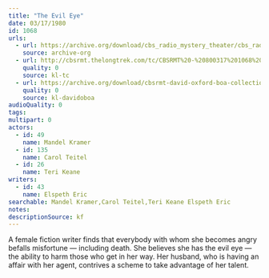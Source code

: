 ```yaml
---
title: "The Evil Eye"
date: 03/17/1980
id: 1068
urls: 
  - url: https://archive.org/download/cbs_radio_mystery_theater/cbs_radio_mystery_theater-1051-1100.zip/cbs_radio_mystery_theater-1051-1100%2Fcbsrmt_1068_the_evil_eye.mp3
    source: archive-org
  - url: http://cbsrmt.thelongtrek.com/tc/CBSRMT%20-%20800317%201068%20The%20Evil%20Eye_tc.mp3
    quality: 0
    source: kl-tc
  - url: https://archive.org/download/cbsrmt-david-oxford-boa-collection/CBSRMT-800317-1068-The-Evil-Eye-(128-44)_jl-{BoA}.mp3
    quality: 0
    source: kl-davidoboa
audioQuality: 0
tags: 
multipart: 0
actors:  
  - id: 49
    name: Mandel Kramer  
  - id: 135
    name: Carol Teitel  
  - id: 26
    name: Teri Keane
writers:  
  - id: 43
    name: Elspeth Eric
searchable: Mandel Kramer,Carol Teitel,Teri Keane Elspeth Eric
notes: 
descriptionSource: kf
---
```

A female fiction writer finds that everybody with whom she becomes angry befalls misfortune — including death. She believes she has the evil eye — the ability to harm those who get in her way. Her husband, who is having an affair with her agent, contrives a scheme to take advantage of her talent.